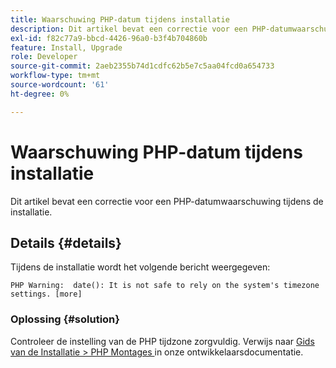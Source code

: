 ```yaml
---
title: Waarschuwing PHP-datum tijdens installatie
description: Dit artikel bevat een correctie voor een PHP-datumwaarschuwing tijdens de installatie.
exl-id: f82c77a9-bbcd-4426-96a0-b3f4b704860b
feature: Install, Upgrade
role: Developer
source-git-commit: 2aeb2355b74d1cdfc62b5e7c5aa04fcd0a654733
workflow-type: tm+mt
source-wordcount: '61'
ht-degree: 0%

---
```


# Waarschuwing PHP-datum tijdens installatie

Dit artikel bevat een correctie voor een PHP-datumwaarschuwing tijdens de installatie.

## Details {#details}

Tijdens de installatie wordt het volgende bericht weergegeven:

```text
PHP Warning:  date(): It is not safe to rely on the system's timezone settings. [more]
```

### Oplossing {#solution}

Controleer de instelling van de PHP tijdzone zorgvuldig. Verwijs naar [ Gids van de Installatie > PHP Montages ](https://experienceleague.adobe.com/en/docs/commerce-operations/installation-guide/prerequisites/php-settings) in onze ontwikkelaarsdocumentatie.
